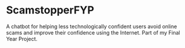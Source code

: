 # ScamstopperFYP
A chatbot for helping less technologically confident users avoid online scams and improve their confidence using the Internet. Part of my Final Year Project.
